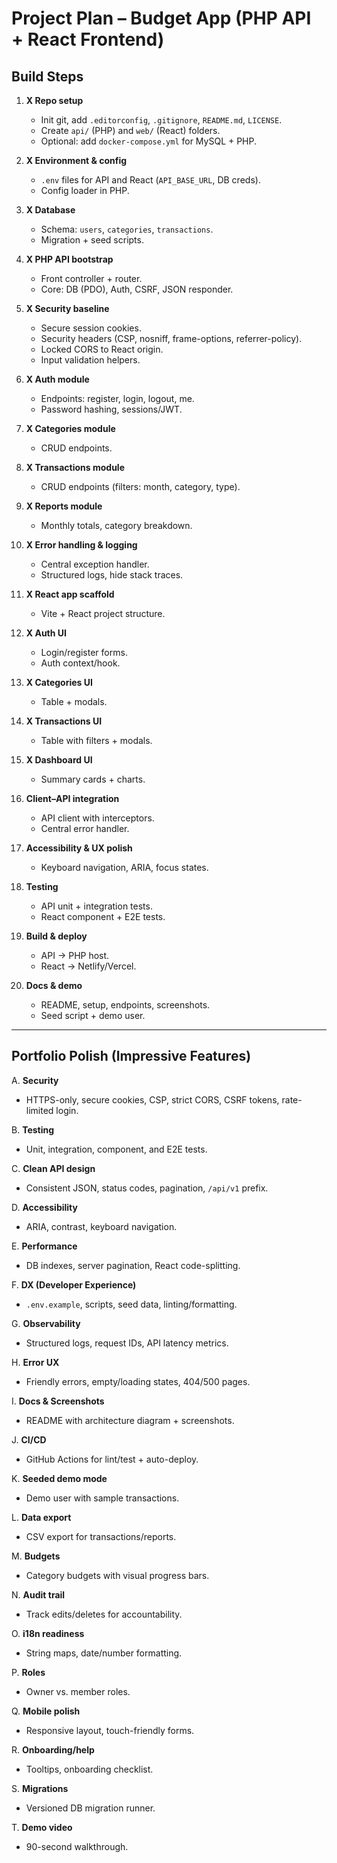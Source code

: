 # Project Plan – Budget App (PHP API + React Frontend)

## Build Steps

1. **X Repo setup**
   - Init git, add `.editorconfig`, `.gitignore`, `README.md`, `LICENSE`.
   - Create `api/` (PHP) and `web/` (React) folders.
   - Optional: add `docker-compose.yml` for MySQL + PHP.

2. **X Environment & config**
   - `.env` files for API and React (`API_BASE_URL`, DB creds).
   - Config loader in PHP.

3. **X Database**
   - Schema: `users`, `categories`, `transactions`.
   - Migration + seed scripts.

4. **X PHP API bootstrap**
   - Front controller + router.
   - Core: DB (PDO), Auth, CSRF, JSON responder.

5. **X Security baseline**
   - Secure session cookies.
   - Security headers (CSP, nosniff, frame-options, referrer-policy).
   - Locked CORS to React origin.
   - Input validation helpers.

6. **X Auth module**
   - Endpoints: register, login, logout, me.
   - Password hashing, sessions/JWT.

7. **X Categories module**
   - CRUD endpoints.

8. **X Transactions module**
   - CRUD endpoints (filters: month, category, type).

9. **X Reports module**
   - Monthly totals, category breakdown.

10. **X Error handling & logging**
    - Central exception handler.
    - Structured logs, hide stack traces.

11. **X React app scaffold**
    - Vite + React project structure.

12. **X Auth UI**
    - Login/register forms.
    - Auth context/hook.

13. **X Categories UI**
    - Table + modals.

14. **X Transactions UI**
    - Table with filters + modals.

15. **X Dashboard UI**
    - Summary cards + charts.

16. **Client–API integration**
    - API client with interceptors.
    - Central error handler.

17. **Accessibility & UX polish**
    - Keyboard navigation, ARIA, focus states.

18. **Testing**
    - API unit + integration tests.
    - React component + E2E tests.

19. **Build & deploy**
    - API → PHP host.
    - React → Netlify/Vercel.

20. **Docs & demo**
    - README, setup, endpoints, screenshots.
    - Seed script + demo user.

---

## Portfolio Polish (Impressive Features)

A. **Security**
   - HTTPS-only, secure cookies, CSP, strict CORS, CSRF tokens, rate-limited login.

B. **Testing**
   - Unit, integration, component, and E2E tests.

C. **Clean API design**
   - Consistent JSON, status codes, pagination, `/api/v1` prefix.

D. **Accessibility**
   - ARIA, contrast, keyboard navigation.

E. **Performance**
   - DB indexes, server pagination, React code-splitting.

F. **DX (Developer Experience)**
   - `.env.example`, scripts, seed data, linting/formatting.

G. **Observability**
   - Structured logs, request IDs, API latency metrics.

H. **Error UX**
   - Friendly errors, empty/loading states, 404/500 pages.

I. **Docs & Screenshots**
   - README with architecture diagram + screenshots.

J. **CI/CD**
   - GitHub Actions for lint/test + auto-deploy.

K. **Seeded demo mode**
   - Demo user with sample transactions.

L. **Data export**
   - CSV export for transactions/reports.

M. **Budgets**
   - Category budgets with visual progress bars.

N. **Audit trail**
   - Track edits/deletes for accountability.

O. **i18n readiness**
   - String maps, date/number formatting.

P. **Roles**
   - Owner vs. member roles.

Q. **Mobile polish**
   - Responsive layout, touch-friendly forms.

R. **Onboarding/help**
   - Tooltips, onboarding checklist.

S. **Migrations**
   - Versioned DB migration runner.

T. **Demo video**
   - 90-second walkthrough.
